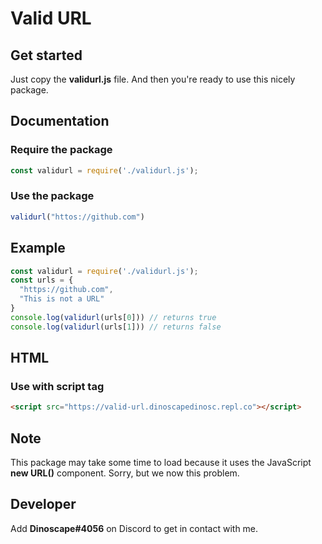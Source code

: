 # Valid URL

## Get started
Just copy the __validurl.js__ file. And then you're ready to use this nicely package.

## Documentation
### Require the package
```js
const validurl = require('./validurl.js');
```

### Use the package
```js
validurl("httos://github.com")
```

## Example
```js
const validurl = require('./validurl.js');
const urls = {
  "https://github.com",
  "This is not a URL"
}
console.log(validurl(urls[0])) // returns true
console.log(validurl(urls[1])) // returns false
```

## HTML
### Use with script tag
```html
<script src="https://valid-url.dinoscapedinosc.repl.co"></script>
```

## Note
This package may take some time to load because it uses the JavaScript __new URL()__ component. Sorry, but we now this problem.

## Developer
Add __Dinoscape#4056__ on Discord to get in contact with me.
